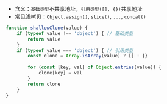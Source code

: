 - 含义：`基础类型`不共享地址，`引用类型([], {})`共享地址
- 常见浅拷贝：`Object.assign()`, `slice()`, `...`, `concat()`
```js
function shallowClone(value) {
	if (typeof value !== 'object') { // 基础类型
		return value
	}
	if (typeof value === 'object') { // 引用类型
		const clone = Array.isArray(value) ? [] : {}
		
		for (const [key, val] of Object.entries(value)) {
			clone[key] = val
		}
		return clone
	}
}
```